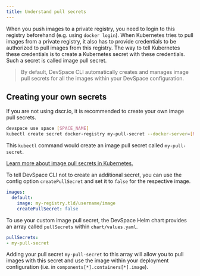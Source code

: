 ```yaml
---
title: Understand pull secrets
---
```


When you push images to a private registry, you need to login to this registry beforehand (e.g. using `docker login`). When Kubernetes tries to pull images from a private registry, it also has to provide credentials to be authorized to pull images from this registry. The way to tell Kubernetes these credentials is to create a Kubernetes secret with these credentials. Such a secret is called image pull secret.

> By default, DevSpace CLI automatically creates and manages image pull secrets for all the images within your DevSpace configuration.

## Creating your own secrets
If you are not using dscr.io, it is recommended to create your own image pull secrets.

```bash
devspace use space [SPACE_NAME]
kubectl create secret docker-registry my-pull-secret --docker-server=[REGISTRY_URL] --docker-username=[REGISTRY_USERNAME] --docker-password=[REGISTRY_PASSWORD] --docker-email=[YOUR_EMAIL]
```

This `kubectl` command would create an image pull secret called `my-pull-secret`. 

[Learn more about image pull secrets in Kubernetes.](https://kubernetes.io/docs/tasks/configure-pod-container/pull-image-private-registry/)

To tell DevSpace CLI not to create an additional secret, you can use the config option `createPullSecret` and set it to `false` for the respective image.

```yaml
images:
  default:
    image: my-registry.tld/username/image
    createPullSecret: false
```

To use your custom image pull secret, the DevSpace Helm chart provides an array called `pullSecrets` within `chart/values.yaml`.

```yaml
pullSecrets:
- my-pull-secret
```

Adding your pull secret `my-pull-secret` to this array will allow you to pull images with this secret and use the image within your deployment configuration (i.e. in `components[*].containers[*].image`).
